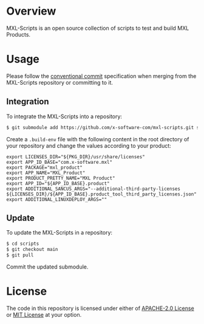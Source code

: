 # Overview

MXL-Scripts is an open source collection of scripts to test and build MXL Products.

# Usage

Please follow the [conventional commit](https://www.conventionalcommits.org/en/v1.0.0/#summary) specification when merging from the MXL-Scripts repository or committing to it.

## Integration

To integrate the MXL-Scripts into a repository:

```sh
$ git submodule add https://github.com/x-software-com/mxl-scripts.git scripts
```

Create a `.build-env` file with the following content in the root directory of your repository and change the values according to your product:

```env
export LICENSES_DIR="${PKG_DIR}/usr/share/licenses"
export APP_ID_BASE="com.x-software.mxl"
export PACKAGE="mxl_product"
export APP_NAME="MXL_Product"
export PRODUCT_PRETTY_NAME="MXL Product"
export APP_ID="${APP_ID_BASE}.product"
export ADDITIONAL_SANCUS_ARGS="--additional-third-party-licenses ${LICENSES_DIR}/${APP_ID_BASE}.product_tool_third_party_licenses.json"
export ADDITIONAL_LINUXDEPLOY_ARGS=""
```

## Update

To update the MXL-Scripts in a repository:

```sh
$ cd scripts
$ git checkout main
$ git pull
```

Commit the updated submodule.

# License

The code in this repository is licensed under either of [APACHE-2.0 License](LICENSE-APACHE) or [MIT License](LICENSE-MIT) at your option.
